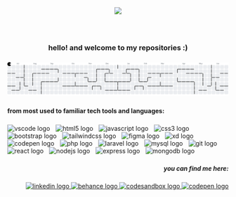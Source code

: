 <div align="center">
<!--   https://media1.tenor.com/m/tBccMJz1fBAAAAAC/rock-everythingeverywhereallatonce.gif -->
  <img height="200" src="https://media1.giphy.com/media/v1.Y2lkPTc5MGI3NjExd2FrZW9tc3F0NnJsdHY0b2czOTQ1MXJhcnoxYTc2aXI3MHJwZWMxZSZlcD12MV9pbnRlcm5hbF9naWZfYnlfaWQmY3Q9Zw/3o7WTFHJN9gVDbqlH2/giphy.gif"  />
</div>

###
<br />

<h3 align="center">hello! and welcome to my repositories :)</h3>

###



###

<picture>
  <source media="(prefers-color-scheme: dark)" srcset="https://raw.githubusercontent.com/jinvkyen/jinvkyen/output/pacman-contribution-graph-dark.svg">
  <source media="(prefers-color-scheme: light)" srcset="https://raw.githubusercontent.com/jinvkyen/jinvkyen/output/pacman-contribution-graph.svg">
  <img alt="pacman contribution graph" src="https://raw.githubusercontent.com/jinvkyen/jinvkyen/output/pacman-contribution-graph.svg">
</picture>

###

<h4 align="left">from most used to familiar tech tools and languages:</h4>

###

<div align="left">
  <img src="https://cdn.jsdelivr.net/gh/devicons/devicon/icons/vscode/vscode-original.svg" height="25" alt="vscode logo"  />
  <img width="5" />
  <img src="https://cdn.jsdelivr.net/gh/devicons/devicon/icons/html5/html5-original.svg" height="25" alt="html5 logo"  />
  <img width="5" />
  <img src="https://cdn.jsdelivr.net/gh/devicons/devicon/icons/javascript/javascript-original.svg" height="25" alt="javascript logo"  />
  <img width="5" />
  <img src="https://cdn.jsdelivr.net/gh/devicons/devicon/icons/css3/css3-original.svg" height="25" alt="css3 logo"  />
  <img width="5" />
  <img src="https://cdn.jsdelivr.net/gh/devicons/devicon/icons/bootstrap/bootstrap-original.svg" height="25" alt="bootstrap logo"  />
  <img width="5" />
  <img src="https://skillicons.dev/icons?i=tailwind" height="25" alt="tailwindcss logo"  />
  <img width="5" />
  <img src="https://cdn.jsdelivr.net/gh/devicons/devicon/icons/figma/figma-original.svg" height="25" alt="figma logo"  />
  <img width="5" />
  <img src="https://cdn.jsdelivr.net/gh/devicons/devicon/icons/xd/xd-plain.svg" height="25" alt="xd logo"  />
  <img width="5" />
  <img src="https://cdn.jsdelivr.net/gh/devicons/devicon/icons/codepen/codepen-original.svg" height="25" alt="codepen logo"  />
  <img width="5" />
  <img src="https://cdn.jsdelivr.net/gh/devicons/devicon/icons/php/php-original.svg" height="25" alt="php logo"  />
  <img width="5" />
  <img src="https://cdn.jsdelivr.net/gh/devicons/devicon/icons/laravel/laravel-original.svg" height="25" alt="laravel logo"  />
  <img width="5" />
  <img src="https://cdn.jsdelivr.net/gh/devicons/devicon/icons/mysql/mysql-original.svg" height="25" alt="mysql logo"  />
  <img width="5" />
  <img src="https://cdn.jsdelivr.net/gh/devicons/devicon/icons/git/git-original.svg" height="25" alt="git logo"  />
  <img width="5" />
  <img src="https://cdn.jsdelivr.net/gh/devicons/devicon/icons/react/react-original.svg" height="25" alt="react logo"  />
  <img width="5" />
  <img src="https://cdn.jsdelivr.net/gh/devicons/devicon/icons/nodejs/nodejs-original.svg" height="25" alt="nodejs logo"  />
  <img width="5" />
  <img src="https://skillicons.dev/icons?i=express" height="25" alt="express logo"  />
  <img width="5" />
  <img src="https://cdn.jsdelivr.net/gh/devicons/devicon/icons/mongodb/mongodb-original.svg" height="25" alt="mongodb logo"  />
</div>

###

<h5 align="right">you can find me here:</h5>

###

<div align="right">
  <a href="https://www.linkedin.com/in/ayen-t-3a2950312/" target="_blank">
    <img src="https://raw.githubusercontent.com/maurodesouza/profile-readme-generator/master/src/assets/icons/social/linkedin/default.svg" width="37" height="25" alt="linkedin logo"  />
  </a>
  <a href="https://www.behance.net/ayenjtt" target="_blank">
    <img src="https://raw.githubusercontent.com/maurodesouza/profile-readme-generator/master/src/assets/icons/social/behance/default.svg" width="37" height="25" alt="behance logo"  />
  </a>
  <a href="https://codesandbox.io/u/jinvkyen" target="_blank">
    <img src="https://raw.githubusercontent.com/maurodesouza/profile-readme-generator/master/src/assets/icons/social/codesandbox/default.svg" width="37" height="25" alt="codesandbox logo"  />
  </a>
  <a href="https://codepen.io/Ayen-Tipon" target="_blank">
    <img src="https://raw.githubusercontent.com/maurodesouza/profile-readme-generator/master/src/assets/icons/social/codepen/default.svg" width="37" height="25" alt="codepen logo"  />
  </a>
</div>

###
